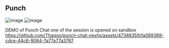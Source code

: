 ## Punch
![image](https://github.com/Thagoo/punch-chat-nextjs/assets/47388359/901cd70f-f4a4-4f27-910c-81c13a6c700d)
![image](https://github.com/Thagoo/punch-chat-nextjs/assets/47388359/3bcbee3d-66f2-4f3c-b21b-8b1001c2a8c1)

DEMO of Punch Chat one of the session is opened on sandbox
https://github.com/Thagoo/punch-chat-nextjs/assets/47388359/fa089389-cdce-44c6-9064-7a77a77a3767

